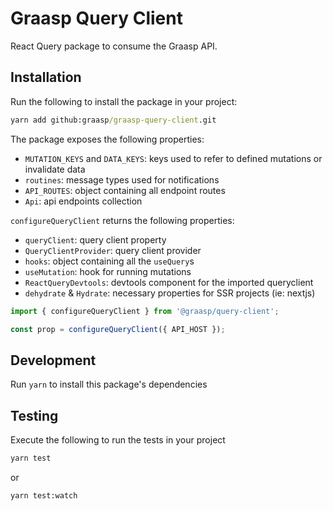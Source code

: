 # Graasp Query Client

React Query package to consume the Graasp API.

## Installation

Run the following to install the package in your project:

```cmd
yarn add github:graasp/graasp-query-client.git
```

The package exposes the following properties:

- `MUTATION_KEYS` and `DATA_KEYS`: keys used to refer to defined mutations or invalidate data
- `routines`: message types used for notifications
- `API_ROUTES`: object containing all endpoint routes
- `Api`: api endpoints collection


`configureQueryClient` returns the following properties:

- `queryClient`: query client property
- `QueryClientProvider`: query client provider
- `hooks`: object containing all the `useQuery`s
- `useMutation`: hook for running mutations
- `ReactQueryDevtools`: devtools component for the imported queryclient 
- `dehydrate` & `Hydrate`: necessary properties for SSR projects (ie: nextjs)

```javascript
import { configureQueryClient } from '@graasp/query-client';

const prop = configureQueryClient({ API_HOST });
```

## Development

Run `yarn` to install this package's dependencies

## Testing

Execute the following to run the tests in your project

```cmd
yarn test
```

or

```cmd
yarn test:watch
```
